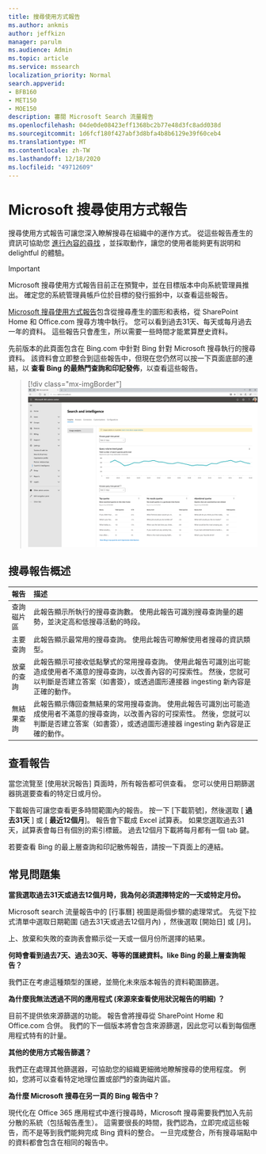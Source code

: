 ```yaml
---
title: 搜尋使用方式報告
ms.author: ankmis
author: jeffkizn
manager: parulm
ms.audience: Admin
ms.topic: article
ms.service: mssearch
localization_priority: Normal
search.appverid:
- BFB160
- MET150
- MOE150
description: 審閱 Microsoft Search 流量報告
ms.openlocfilehash: 04de0de08423eff1368bc2b77e48d3fc8add038d
ms.sourcegitcommit: 1d6fcf180f427abf3d8bfa4b8b6129e39f60ceb4
ms.translationtype: MT
ms.contentlocale: zh-TW
ms.lasthandoff: 12/18/2020
ms.locfileid: "49712609"
---
```

# <a name="microsoft-search-usage-reports"></a>Microsoft 搜尋使用方式報告

搜尋使用方式報告可讓您深入瞭解搜尋在組織中的運作方式。 從這些報告產生的資訊可協助您 [進行內容的尋找](https://docs.microsoft.com/microsoftsearch/make-content-easy-to-find) ，並採取動作，讓您的使用者能夠更有説明和 delightful 的體驗。

> [!IMPORTANT]
> Microsoft 搜尋使用方式報告目前正在預覽中，並在目標版本中向系統管理員推出。 確定您的系統管理員帳戶位於目標的發行振鈴中，以查看這些報告。

[Microsoft 搜尋使用方式報告](https://admin.microsoft.com/Adminportal/Home?#/MicrosoftSearch/insights)包含從搜尋產生的圖形和表格，從 SharePoint Home 和 Office.com 搜尋方塊中執行。 您可以看到過去31天、每天或每月過去一年的資料。 這些報告只會產生，所以需要一些時間才能累算歷史資料。

先前版本的此頁面包含在 Bing.com 中針對 Bing 針對 Microsoft 搜尋執行的搜尋資料。 該資料會立即整合到這些報告中，但現在您仍然可以按一下頁面底部的連結，以 **查看 Bing 的最熱門查詢和印記發佈**，以查看這些報告。

> [!div class="mx-imgBorder"]
> ![搜尋使用方式報告儀表板](media/usage-reports/usage_reports_v2.png)


## <a name="overview-of-search-reports"></a>搜尋報告概述

| 報告 | 描述 |
|:-----|:-----|
|查詢磁片區|此報告顯示所執行的搜尋查詢數。 使用此報告可識別搜尋查詢量的趨勢，並決定高和低搜尋活動的時段。|
|主要查詢|此報告顯示最常用的搜尋查詢。 使用此報告可瞭解使用者搜尋的資訊類型。|
|放棄的查詢|此報告顯示可接收低點擊式的常用搜尋查詢。 使用此報告可識別出可能造成使用者不滿意的搜尋查詢，以改善內容的可探索性。 然後，您就可以判斷是否建立答案（如書簽），或透過圖形連接器 ingesting 新內容是正確的動作。|
|無結果查詢|此報告顯示傳回查無結果的常用搜尋查詢。 使用此報告可識別出可能造成使用者不滿意的搜尋查詢，以改善內容的可探索性。 然後，您就可以判斷是否建立答案（如書簽），或透過圖形連接器 ingesting 新內容是正確的動作。|

## <a name="viewing-reports"></a>查看報告

當您流覽至 [使用狀況報告] 頁面時，所有報告都可供查看。 您可以使用日期篩選器挑選要查看的特定日或月份。

下載報告可讓您查看更多時間範圍內的報告。 按一下 [下載箭號]，然後選取 [ **過去31天** ] 或 [ **最近12個月**]。 報告會下載成 Excel 試算表。 如果您選取過去31天，試算表會每日有個別的索引標籤。 過去12個月下載將每月都有一個 tab 鍵。

若要查看 Bing 的最上層查詢和印記散佈報告，請按一下頁面上的連結。

## <a name="frequently-asked-questions"></a>常見問題集

**當我選取過去31天或過去12個月時，我為何必須選擇特定的一天或特定月份。**

Microsoft search 流量報告中的 [行事曆] 視圖是兩個步驟的處理常式。 先從下拉式清單中選取日期範圍 (過去31天或過去12個月內) ，然後選取 [開始日] 或 [月]。

上、放棄和失敗的查詢表會顯示從一天或一個月份所選擇的結果。

**何時會看到過去7天、過去30天、等等的匯總資料。like Bing 的最上層查詢報告？**

我們正在考慮這種類型的匯總，並簡化未來版本報告的資料範圍篩選。

**為什麼我無法透過不同的應用程式 (來源來查看使用狀況報告的明細) ？**

目前不提供依來源篩選的功能。 報告會將搜尋從 SharePoint Home 和 Office.com 合併。 我們的下一個版本將會包含來源篩選，因此您可以看到每個應用程式特有的計量。

**其他的使用方式報告篩選？**

我們正在處理其他篩選器，可協助您的組織更細微地瞭解搜尋的使用程度。 例如，您將可以查看特定地理位置或部門的查詢磁片區。

**為什麼 Microsoft 搜尋在另一頁的 Bing 報告中？**

現代化在 Office 365 應用程式中進行搜尋時，Microsoft 搜尋需要我們加入先前分散的系統（包括報告產生）。 這需要很長的時間，我們認為，立即完成這些報告，而不是等到我們能夠完成 Bing 資料的整合。 一旦完成整合，所有搜尋端點中的資料都會包含在相同的報告中。
